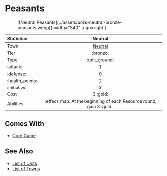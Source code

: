 # Peasants

<figure markdown="span">
    ![Neutral Peasants](../assets/units-neutral-bronze-peasants.webp){ width="340" align=right }
</figure>


| Statistics | Neutral |
| :--- | :---: |
| Town | [Neutral](../towns/neutral.md) |
| Tier | :bronze: |
| Type | :unit_ground: |
| :attack: | 1 |
| :defense: | 0 |
| :health_points: | 2 |
| :initiative: | 3 |
| Cost | 3 :gold: |
| Abilities | :effect_map: At the beginning of each Resource round, gain 3 :gold:. |


## Comes With

- [Core Game](../content/core_game.md)


## See Also

- [List of Units](index.md)
- [List of Towns](../towns/index.md)